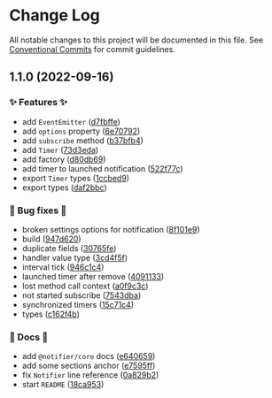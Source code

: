 # Change Log

All notable changes to this project will be documented in this file.
See [Conventional Commits](https://conventionalcommits.org) for commit guidelines.

## 1.1.0 (2022-09-16)


### ✨ Features ✨

* add `EventEmitter` ([d7fbffe](https://github.com/ArtemKlyuev/notifier/commit/d7fbffe70b21f167e4c2aa183f95502de4b62d49))
* add `options` property ([6e70792](https://github.com/ArtemKlyuev/notifier/commit/6e70792c23ac5b7955dcd25becb775ab1b195be7))
* add `subscribe` method ([b37bfb4](https://github.com/ArtemKlyuev/notifier/commit/b37bfb43e263c840b232b489d84b43b91727b5e9))
* add `Timer` ([73d3eda](https://github.com/ArtemKlyuev/notifier/commit/73d3eda1f6419c1ebf21271874397267e391cf78))
* add factory ([d80db69](https://github.com/ArtemKlyuev/notifier/commit/d80db69cf98dc1f3c854bab2d0acf823627d0e69))
* add timer to launched notification ([522f77c](https://github.com/ArtemKlyuev/notifier/commit/522f77cafc439b7f3caeb413692d32469ea4bfd0))
* export `Timer` types ([1ccbed9](https://github.com/ArtemKlyuev/notifier/commit/1ccbed957eb70b92152141d79b645998351ecb91))
* export types ([daf2bbc](https://github.com/ArtemKlyuev/notifier/commit/daf2bbc2834a16805cb63c00b1a9b58683eed651))


### 🐛 Bug fixes 🐛

* broken settings options for notification ([8f101e9](https://github.com/ArtemKlyuev/notifier/commit/8f101e929d6214a453a4b38d0c7b9dfb5c1f4f57))
* build ([947d620](https://github.com/ArtemKlyuev/notifier/commit/947d6208a2f0bbab96b23364c977c9cbe9f891c7))
* duplicate fields ([30765fe](https://github.com/ArtemKlyuev/notifier/commit/30765fefb85e6c1d2f0f8032e1a87295666aed4b))
* handler value type ([3cd4f5f](https://github.com/ArtemKlyuev/notifier/commit/3cd4f5fdd884a17d6e063f9c6d12c0fab9379c66))
* interval tick ([946c1c4](https://github.com/ArtemKlyuev/notifier/commit/946c1c414aefc83d54050103c6ef53543ffc75ac))
* launched timer after remove ([4091133](https://github.com/ArtemKlyuev/notifier/commit/40911330c2f20fa77cb7a65b5f65f7209ce103c5))
* lost method call context ([a0f9c3c](https://github.com/ArtemKlyuev/notifier/commit/a0f9c3c030edf3dfae28fe3e25c8c736656ad3c4))
* not started subscribe ([7543dba](https://github.com/ArtemKlyuev/notifier/commit/7543dba04e3a19eacfaa676cf7eb12da7789c3d5))
* synchronized timers ([15c71c4](https://github.com/ArtemKlyuev/notifier/commit/15c71c408856e584676cf3273828f093e2fc6e8f))
* types ([c162f4b](https://github.com/ArtemKlyuev/notifier/commit/c162f4b3c5074903343588fdf5b5a90fe0901222))


### 📖 Docs 📖

* add `@notifier/core` docs ([e640659](https://github.com/ArtemKlyuev/notifier/commit/e64065973acb1dd389979b07f0df070bb26b9e23))
* add some sections anchor ([e7595ff](https://github.com/ArtemKlyuev/notifier/commit/e7595ffe1768a25cd15dad563e1e7edfbd7ceee8))
* fix `Notifier` line reference ([0a829b2](https://github.com/ArtemKlyuev/notifier/commit/0a829b2c9f2fe6dacc5670ca4ce7a0195b9fe9d5))
* start `README` ([18ca953](https://github.com/ArtemKlyuev/notifier/commit/18ca9532d1bca614dfb1f22f1e873770bf1297ca))
